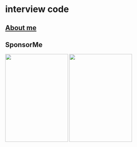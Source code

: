 # interview code

## [About me](https://www.seekhoo.cn/interview/)

## SponsorMe

<img src="http://www.yunog.cn/wxpay.png" width="200" height="280" >
<img src="http://www.yunog.cn/alipay.jpg" width="200" height="280">
